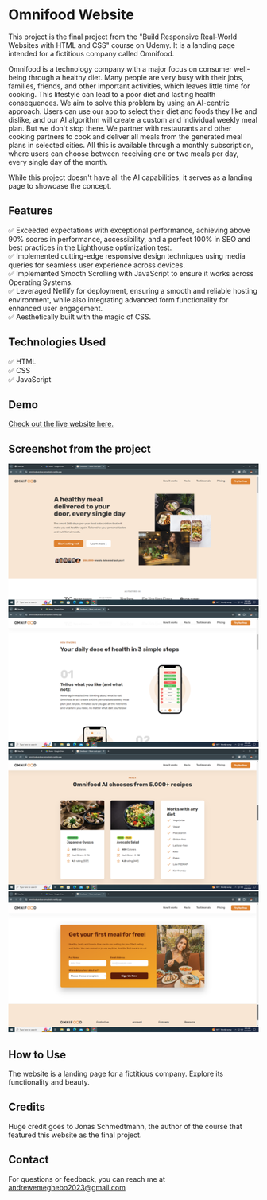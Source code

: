 # Omnifood Website

<p>This project is the final project from the "Build Responsive Real-World Websites with HTML and CSS" course on Udemy. It is a landing page intended for a fictitious company called Omnifood.</p>

<p>Omnifood is a technology company with a major focus on consumer well-being through a healthy diet. Many people are very busy with their jobs, families, friends, and other important activities, which leaves little time for cooking. This lifestyle can lead to a poor diet and lasting health consequences. We aim to solve this problem by using an AI-centric approach. Users can use our app to select their diet and foods they like and dislike, and our AI algorithm will create a custom and individual weekly meal plan. But we don't stop there. We partner with restaurants and other cooking partners to cook and deliver all meals from the generated meal plans in selected cities. All this is available through a monthly subscription, where users can choose between receiving one or two meals per day, every single day of the month.</p>

<p>While this project doesn't have all the AI capabilities, it serves as a landing page to showcase the concept.</p>

## Features

✅ Exceeded expectations with exceptional performance, achieving above 90% scores in performance, accessibility, and a perfect 100% in SEO and best practices in the Lighthouse optimization test.<br/>
✅ Implemented cutting-edge responsive design techniques using media queries for seamless user experience across devices.<br/>
✅ Implemented Smooth Scrolling with JavaScript to ensure it works across Operating Systems.<br/>
✅ Leveraged Netlify for deployment, ensuring a smooth and reliable hosting environment, while also integrating advanced form functionality for enhanced user engagement.<br/>
✅ Aesthetically built with the magic of CSS.<br/>

## Technologies Used

✅ HTML<br/>
✅ CSS<br/>
✅ JavaScript<br/>

## Demo

[Check out the live website here.](https://www.omnifood-andrew-emeghebo.netlify.app)

## Screenshot from the project

![Hero Section of the Omnifood Website.](<content/img/ScreenShots/Screenshot - Hero.png>)
![Steps Section of the Omnifood Website.](<content/img/ScreenShots/Screenshot - Steps.png>)
![Meals Section of the Omnifood Website.](<content/img/ScreenShots/Screenshot - Meals.png>)
![CTA Section of the Omnifood Website.](<content/img/ScreenShots/Screenshot - CTA.png>)

## How to Use

The website is a landing page for a fictitious company. Explore its functionality and beauty.

## Credits

Huge credit goes to Jonas Schmedtmann, the author of the course that featured this website as the final project.

## Contact

For questions or feedback, you can reach me at andrewemeghebo2023@gmail.com

